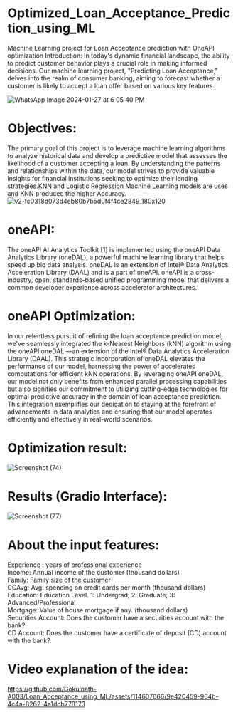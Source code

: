 # Optimized_Loan_Acceptance_Prediction_using_ML
Machine Learning project for Loan Acceptance prediction with OneAPI optimization
Introduction:
In today's dynamic financial landscape, the ability to predict customer behavior plays a crucial role in making informed decisions. Our machine learning project, "Predicting Loan Acceptance," delves into the realm of consumer banking, aiming to forecast whether a customer is likely to accept a loan offer based on various key features. 


![WhatsApp Image 2024-01-27 at 6 05 40 PM](https://github.com/Gokulnath-A003/Loan_Acceptance_using_ML/assets/114607666/245e3995-a45f-4a6a-8c11-cbcd20193a79)

# Objectives:

  The primary goal of this project is to leverage machine learning algorithms to analyze historical data and develop a predictive model that assesses the likelihood of a customer accepting a loan. By understanding the patterns and relationships within the data, our model strives to provide valuable insights for financial institutions seeking to optimize their lending strategies.KNN and Logistic Regression Machine Learning models are uses and KNN produced the higher Accuracy.
  ![v2-fc0318d073d4eb80b7b5d0f4f4ce2849_180x120](https://github.com/Gokulnath-A003/Loan_Acceptance_using_ML/assets/114607666/400b9db8-725e-4f89-8151-065fd109fd72)

# **oneAPI:**

  The oneAPI AI Analytics Toolkit [1] is implemented using the oneAPI Data Analytics Library (oneDAL), a powerful machine learning library that helps speed up big data analysis. oneDAL is an extension of Intel® Data Analytics Acceleration Library (DAAL) and is a part of oneAPI. oneAPI is a cross-industry, open, standards-based unified programming model that delivers a common developer experience across accelerator architectures.
  
# **oneAPI Optimization:**

  In our relentless pursuit of refining the loan acceptance prediction model, we've seamlessly integrated the k-Nearest Neighbors (kNN) algorithm using the oneAPI oneDAL —an extension of the Intel® Data Analytics Acceleration Library (DAAL). This strategic incorporation of oneDAL elevates the performance of our model, harnessing the power of accelerated computations for efficient kNN operations. By leveraging oneAPI oneDAL, our model not only benefits from enhanced parallel processing capabilities but also signifies our commitment to utilizing cutting-edge technologies for optimal predictive accuracy in the domain of loan acceptance prediction. This integration exemplifies our dedication to staying at the forefront of advancements in data analytics and ensuring that our model operates efficiently and effectively in real-world scenarios.
  
# **Optimization result:**

![Screenshot (74)](https://github.com/Gokulnath-A003/Loan_Acceptance_using_ML/assets/114607666/dbfa7326-9955-4f29-9ab4-4c5aca9fc51b)

# **Results (Gradio Interface):**
![Screenshot (77)](https://github.com/Gokulnath-A003/Loan_Acceptance_using_ML/assets/114607666/e1aada1b-d00a-4213-96ec-e2cd87a3c834)


# **About the input features:**

Experience : years of professional experience</br>
Income: Annual income of the customer (thousand dollars)</br>
Family: Family size of the customer</br>
CCAvg: Avg. spending on credit cards per month (thousand dollars)</br>
Education: Education Level. 1: Undergrad; 2: Graduate; 3: Advanced/Professional</br>
Mortgage: Value of house mortgage if any. (thousand dollars)</br>
Securities Account: Does the customer have a securities account with the bank?</br>
CD Account: Does the customer have a certificate of deposit (CD) account with the bank?</br>

# **Video explanation of the idea:**


https://github.com/Gokulnath-A003/Loan_Acceptance_using_ML/assets/114607666/9e420459-964b-4c4a-8262-4a1dcb778173


